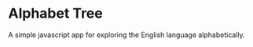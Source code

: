 Alphabet Tree
=============

A simple javascript app for exploring the English language alphabetically.